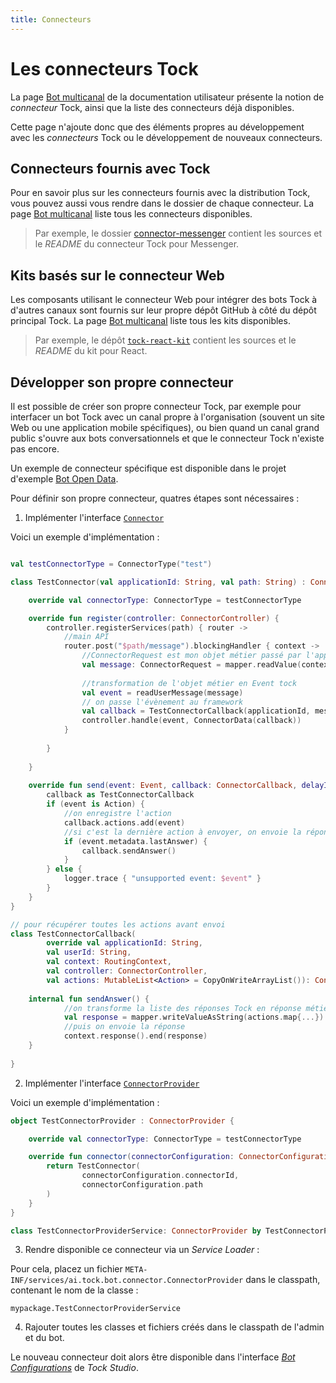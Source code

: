 ```yaml
---
title: Connecteurs
---
```


# Les connecteurs Tock

La page [Bot multicanal](../user/guides/canaux..md) de la documentation utilisateur présente la notion de _connecteur_ Tock,
ainsi que la liste des connecteurs déjà disponibles.

Cette page n'ajoute donc que des éléments propres au développement avec les _connecteurs_ Tock ou le développement de 
nouveaux connecteurs.

## Connecteurs fournis avec Tock

Pour en savoir plus sur les connecteurs fournis avec la distribution Tock, 
vous pouvez aussi vous rendre dans le dossier de chaque connecteur.
La page [Bot multicanal](../user/guides/canaux..md) liste tous les connecteurs disponibles.

> Par exemple, le dossier 
[connector-messenger](https://github.com/theopenconversationkit/tock/tree/master/bot/connector-messenger) 
contient les sources et le _README_ du connecteur Tock pour Messenger.

## Kits basés sur le connecteur Web

Les composants utilisant le connecteur Web pour intégrer des bots Tock à d'autres canaux 
sont fournis sur leur propre dépôt GitHub à côté du dépôt principal Tock.
La page [Bot multicanal](../user/guides/canaux..md) liste tous les kits disponibles.

> Par exemple, le dépôt 
[`tock-react-kit`](https://github.com/theopenconversationkit/tock-react-kit) 
contient les sources et le _README_ du kit pour React.

## Développer son propre connecteur

Il est possible de créer son propre connecteur Tock, par exemple pour interfacer un bot Tock avec un canal propre à 
l'organisation (souvent un site Web ou une application mobile spécifiques), ou bien quand un canal grand public 
s'ouvre aux bots conversationnels et que le connecteur Tock n'existe pas encore.

Un exemple de connecteur spécifique est disponible dans le projet d'exemple [Bot Open Data](https://github.com/theopenconversationkit/tock-bot-open-data/tree/master/src/main/kotlin/connector). 

Pour définir son propre connecteur, quatres étapes sont nécessaires :

1) Implémenter l'interface [`Connector`](https://doc.tock.ai/tock/dokka/tock/ai.tock.bot.connector/-connector/index.html) 

Voici un exemple d'implémentation :

```kotlin

val testConnectorType = ConnectorType("test")

class TestConnector(val applicationId: String, val path: String) : Connector {

    override val connectorType: ConnectorType = testConnectorType

    override fun register(controller: ConnectorController) {
        controller.registerServices(path) { router ->
            //main API
            router.post("$path/message").blockingHandler { context ->
                //ConnectorRequest est mon objet métier passé par l'appli front
                val message: ConnectorRequest = mapper.readValue(context.bodyAsString)
                
                //transformation de l'objet métier en Event tock
                val event = readUserMessage(message)
                // on passe l'évènement au framework
                val callback = TestConnectorCallback(applicationId, message.userId, context, controller)
                controller.handle(event, ConnectorData(callback))
            }
            
        }
            
    }
    
    override fun send(event: Event, callback: ConnectorCallback, delayInMs: Long) {
        callback as TestConnectorCallback
        if (event is Action) {
            //on enregistre l'action
            callback.actions.add(event)
            //si c'est la dernière action à envoyer, on envoie la réponse
            if (event.metadata.lastAnswer) {
                callback.sendAnswer()
            }
        } else {
            logger.trace { "unsupported event: $event" }
        }
    }    
}

// pour récupérer toutes les actions avant envoi
class TestConnectorCallback(
        override val applicationId: String,
        val userId: String,
        val context: RoutingContext,
        val controller: ConnectorController,
        val actions: MutableList<Action> = CopyOnWriteArrayList()): ConnectorCallbackBase(applicationId, testConnectorType) {
    
    internal fun sendAnswer() {
            //on transforme la liste des réponses Tock en réponse métier
            val response = mapper.writeValueAsString(actions.map{...})
            //puis on envoie la réponse
            context.response().end(response)
    }
    
}         

```

2) Implémenter l'interface [`ConnectorProvider`](https://doc.tock.ai/tock/dokka/tock/ai.tock.bot.connector/-connector-provider/index.html)

Voici un exemple d'implémentation :

```kotlin
object TestConnectorProvider : ConnectorProvider {

    override val connectorType: ConnectorType = testConnectorType

    override fun connector(connectorConfiguration: ConnectorConfiguration): Connector {
        return TestConnector(
                connectorConfiguration.connectorId,
                connectorConfiguration.path
        )
    }
}

class TestConnectorProviderService: ConnectorProvider by TestConnectorProvider

```

3) Rendre disponible ce connecteur via un _Service Loader_ :

Pour cela, placez un fichier `META-INF/services/ai.tock.bot.connector.ConnectorProvider` dans le classpath, 
contenant le nom de la classe :

`mypackage.TestConnectorProviderService`

4) Rajouter toutes les classes et fichiers créés dans le classpath de l'admin et du bot.

Le nouveau connecteur doit alors être disponible dans l'interface [_Bot Configurations_](../user/studio/configuration.md) de _Tock Studio_.
